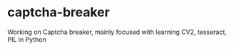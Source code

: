 # captcha-breaker

Working on Captcha breaker, mainly focused with learning CV2, tesseract, PIL in Python
